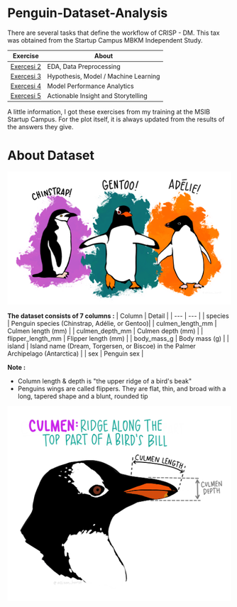 # Penguin-Dataset-Analysis

There are several tasks that define the workflow of CRISP - DM. This tax was obtained from the Startup Campus MBKM Independent Study.

| Exercise | About |
| --- | --- |
|[Exercesi 2](https://github.com/DanielAndresSmg/Penguin-Dataset-Analysis/blob/main/Exercise_2.ipynb) | EDA, Data Preprocessing|
|[Exercesi 3](https://github.com/DanielAndresSmg/Penguin-Dataset-Analysis/blob/main/Exercise_3.ipynb) | Hypothesis, Model / Machine Learning |
|[Exercesi 4](https://github.com/DanielAndresSmg/Penguin-Dataset-Analysis/blob/main/Exercise_4.ipynb) | Model Performance Analytics|
|[Exercesi 5](https://github.com/DanielAndresSmg/Penguin-Dataset-Analysis/blob/main/Exercise_5.ipynb)| Actionable Insight and Storytelling|

A little information, I got these exercises from my training at the MSIB Startup Campus. For the plot itself, it is always updated from the results of the answers they give.

# About Dataset
![image](https://github.com/DanielAndresSmg/Penguin-Dataset-Analysis/blob/main/penguin_species.png)

**The dataset consists of 7 columns :**
| Column | Detail |
| --- | --- |
| species | Penguin species (Chinstrap, Adélie, or Gentoo)|
| culmen_length_mm | Culmen length (mm) |
| culmen_depth_mm | Culmen depth (mm) |
| flipper_length_mm | Flipper length (mm) |
| body_mass_g | Body mass (g) |
| island | Island name (Dream, Torgersen, or Biscoe) in the Palmer Archipelago (Antarctica) |
| sex | Penguin sex |

**Note :**
- Column length & depth is "the upper ridge of a bird's beak"
- Penguins wings are called flippers. They are flat, thin, and broad with a long, tapered shape and a blunt, rounded tip

![image](https://github.com/DanielAndresSmg/Penguin-Dataset-Analysis/blob/main/Culmen%20Penguin.jpg)
